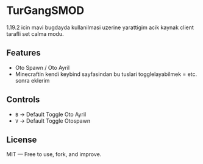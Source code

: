 # TurGangSMOD


1.19.2 icin mavi bugdayda kullanilmasi uzerine yarattigim acik kaynak client tarafli set calma modu.

## Features
- Oto Spawn / Oto Ayril
- Minecraftin kendi keybind sayfasindan bu tuslari togglelayabilmek
= etc. sonra eklerim

## Controls
- `B` → Default Toggle Oto Ayril
- `V` → Default Toggle Otospawn

## License
MIT — Free to use, fork, and improve.

